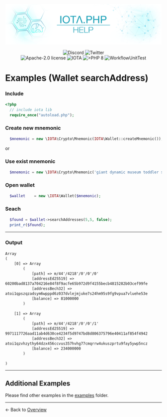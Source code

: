![IOTA.php](./images/IOTA_PHP_Banner_Interact_Help.png)

<p style="text-align:center;">
  <a href="https://discord.iota.org/" style="text-decoration:none;"><img src="https://img.shields.io/badge/Discord-9cf.svg?style=social&logo=discord" alt="Discord"></a>
  <a href="https://twitter.com/IOTAphp/" style="text-decoration:none;"><img src="https://img.shields.io/badge/Twitter-9cf.svg?style=social&logo=twitter" alt="Twitter"></a>
  <br>
  <a href="https://github.com/iota-community/iota.php/LICENSE" style="text-decoration:none;"><img src="https://img.shields.io/badge/license-Apache--2.0-green?style=flat-square" alt="Apache-2.0 license"></a>
  <a href="https://www.iota.org/" style="text-decoration:none;"><img src="https://img.shields.io/badge/IOTA-lightgrey?style=flat&logo=iota" alt="IOTA"></a>
  <a href="https://www.php.net/" style="text-decoration:none;"><img src="https://img.shields.io/badge/PHP->= 8.x-blue?style=flat-square" alt=">PHP 8"></a>
  <img src="https://github.com/iota-community/iota.php/actions/workflows/phpunit.yml/badge.svg" alt="WorkflowUnitTest">
</p>

# Examples (Wallet searchAddress)

### Include

```php
<?php
  // include iota lib
  require_once("autoload.php");
```

### Create new mnemonic

```php
  $mnemonic = new \IOTA\Crypto\Mnemonic(IOTA\Wallet::createMnemonic());
```

or

### Use exist mnemonic

```php
  $mnemonic = new \IOTA\Crypto\Mnemonic('giant dynamic museum toddler six deny defense ostrich bomb access mercy blood explain muscle shoot shallow glad autumn author calm heavy hawk abuse rally');
```

### Open wallet

```php
  $wallet    = new \IOTA\Wallet($mnemonic);
```

### Seach

```php
  $found = $wallet->searchAddresses(5,5, false);
  print_r($found);
```

---
### Output

```
Array
(
    [0] => Array
        (
            [path] => m/44'/4218'/0'/0'/0'
            [addressEd25519] => 60200bad8137a704216e84f8f9acfe65b972d9f4155becb4815282b03cef99fe
            [addressBech32] => atoi1qpszqzadsym6wpppd6z037dvlejmjuke7s24hm95s9fg9vpua7vluehe53e
            [balance] => 81000000
        )

    [1] => Array
        (
            [path] => m/44'/4218'/0'/0'/1'
            [addressEd25519] => 9971117726aad11ab4d630ce4234f5d9747bd8d806375796e40411af854f4942
            [addressBech32] => atoi1qzvhzythy64dzx456ccvus357hvhg77cmqrrw4ukuszprtu9fay5ywp5ncz
            [balance] => 234000000
        )

)
```

---

## Additional Examples

Please find other examples in the [examples](../examples) folder.


___

<- Back to [Overview](000_index.md)